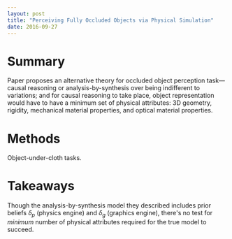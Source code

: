 ```yaml
---
layout: post
title: "Perceiving Fully Occluded Objects via Physical Simulation"
date: 2016-09-27
---
```


# Summary

Paper proposes an alternative theory for occluded object perception task—causal reasoning or analysis-by-synthesis over being indifferent to variations; and for causal reasoning to take place, object representation would have to have a minimum set of physical attributes: 3D geometry, rigidity, mechanical material properties, and optical material properties.

# Methods

Object-under-cloth tasks.

# Takeaways

Though the analysis-by-synthesis model they described includes prior beliefs $\delta_p$ (physics engine) and $\delta_g$ (graphics engine), there's no test for *minimum* number of physical attributes required for the true model to succeed.
